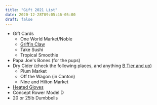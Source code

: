 ```yaml
---
title: "Gift 2021 List"
date: 2020-12-28T09:05:46-05:00
draft: false
---
```


* Gift Cards
    * One World Market/Noble
    * [Griffin Claw](http://shop.griffinclawbrewingcompany.com/gift-certificates/)
    * Take Sushi
    * Tropical Smoothie
* Papa Joe's Bones (for the pups)
* Dry Cider (check the following places, and anything [B Tier and up](https://dfar.io/cider/))
    * Plum Market
    * Off the Wagon (in Canton)
    * Nine and Hilton Market
* [Heated Gloves](https://www.amazon.com/VELAZZIO-Thermo1-Battery-Heated-Gloves/dp/B07YBWHP2L/ref=sr_1_1?dchild=1&keywords=heated+gloves&qid=1613148444&sr=8-1)
* Concept Rower Model D
* 20 or 25lb Dumbbells
